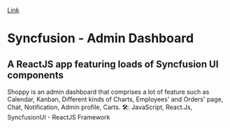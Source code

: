 [Link](https://syncfusion-dashboard-akinyele.netlify.app/)
# Syncfusion - Admin Dashboard

## A ReactJS app featuring loads of Syncfusion UI components

Shoppy is an admin dashboard that comprises a lot of feature such as Calendar, Kanban, Different kinds of Charts, Employees' and Orders' page, Chat, Notification, Admin profile, Carts.
🛠: JavaScript, React.Js, SyncfusionUI - ReactJS Framework
